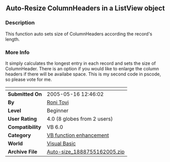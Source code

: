 ﻿<div align="center">

## Auto\-Resize ColumnHeaders in a ListView object


</div>

### Description

This function auto sets size of ColumnHeaders according the record's length.
 
### More Info
 
It simply calculates the longest entry in each record and sets the size of ColumnHeader. There is an option if you would like to enlarge the column headers if there will be availabe space. This is my second code in pscode, so please vote for me.


<span>             |<span>
---                |---
**Submitted On**   |2005-05-16 12:46:02
**By**             |[Roni Tovi](https://github.com/Planet-Source-Code/PSCIndex/blob/master/ByAuthor/roni-tovi.md)
**Level**          |Beginner
**User Rating**    |4.0 (8 globes from 2 users)
**Compatibility**  |VB 6\.0
**Category**       |[VB function enhancement](https://github.com/Planet-Source-Code/PSCIndex/blob/master/ByCategory/vb-function-enhancement__1-25.md)
**World**          |[Visual Basic](https://github.com/Planet-Source-Code/PSCIndex/blob/master/ByWorld/visual-basic.md)
**Archive File**   |[Auto\-size\_1888755162005\.zip](https://github.com/Planet-Source-Code/roni-tovi-auto-resize-columnheaders-in-a-listview-object__1-60551/archive/master.zip)








